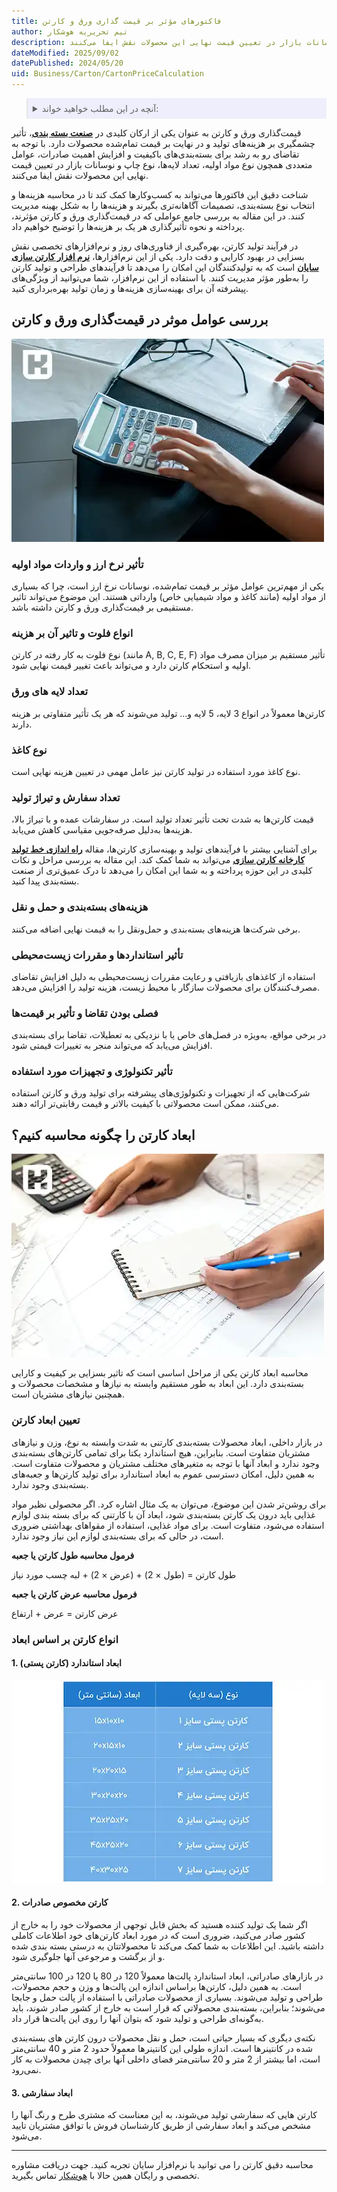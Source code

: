 ```yaml
---
title: فاکتورهای مؤثر بر قیمت گذاری ورق و کارتن
author: تیم تحریریه هوشکار
description: قیمت‌گذاری ورق و کارتن به عنوان یکی از ارکان کلیدی در صنعت بسته بندی، تأثیر چشمگیری بر هزینه‌های تولید و در نهایت بر قیمت تمام‌شده محصولات دارد. با توجه به تقاضای رو به رشد برای بسته‌بندی‌های باکیفیت و افزایش اهمیت صادرات، عوامل متعددی همچون نوع مواد اولیه، تعداد لایه‌ها، نوع چاپ و نوسانات بازار در تعیین قیمت نهایی این محصولات نقش ایفا می‌کنند.
dateModified: 2025/09/02
datePublished: 2024/05/20
uid: Business/Carton/CartonPriceCalculation
---
```


<blockquote style="background-color:#eeeefc; padding:0.5rem">
<details>
  <summary>آنچه در این مطلب خواهید خواند:</summary>
  <ul>
  <li>بررسی عوامل موثر در قیمت‌گذاری ورق و کارتن</li>
  <ul>
    <li>تأثیر نرخ ارز و واردات مواد اولیه</li>
    <li>انواع فلوت و تاثیر آن بر هزینه</li>
    <li>تعداد لایه های ورق</li>
    <li>نوع کاغذ</li>
    <li>تعداد سفارش و تیراژ تولید</li>
    <li>هزینه‌های بسته‌بندی و حمل و نقل</li>
    <li>تأثیر استانداردها و مقررات زیست‌محیطی</li>
    <li>فصلی بودن تقاضا و تأثیر بر قیمت‌ها</li>
    <li>تأثیر تکنولوژی و تجهیزات مورد استفاده</li>
  </ul>
  <li>ابعاد کارتن را چگونه محاسبه کنیم؟</li>
  <ul>
    <li>تعیین ابعاد کارتن</li>
    <ul>
      <li>فرمول محاسبه طول کارتن یا جعبه</li>
      <li>فرمول محاسبه عرض کارتن یا جعبه</li>
    </ul>
    <li>انواع کارتن بر اساس ابعاد</li>
    <ul>
      <li>1. ابعاد استاندارد (کارتن پستی)</li>
      <li>2. کارتن مخصوص صادرات</li>
      <li>3. ابعاد سفارشی</li>
    </ul>
  </ul>
  </ul>
</details>
</blockquote>

قیمت‌گذاری ورق و کارتن به عنوان یکی از ارکان کلیدی در **<a href="https://www.hooshkar.com/Wiki/Business/HistoryPackagingIndustryIran
" target="_blank">صنعت بسته بندی</a>**، تأثیر چشمگیری بر هزینه‌های تولید و در نهایت بر قیمت تمام‌شده محصولات دارد. 
با توجه به تقاضای رو به رشد برای بسته‌بندی‌های باکیفیت و افزایش اهمیت صادرات، عوامل متعددی همچون نوع مواد اولیه، تعداد لایه‌ها، نوع چاپ و نوسانات بازار در تعیین قیمت نهایی این محصولات نقش ایفا می‌کنند. 

شناخت دقیق این فاکتورها می‌تواند به کسب‌وکارها کمک کند تا در محاسبه هزینه‌ها و انتخاب نوع بسته‌بندی، تصمیمات آگاهانه‌تری بگیرند و هزینه‌ها را به شکل بهینه مدیریت کنند. در این مقاله به بررسی جامع عواملی که در قیمت‌گذاری ورق و کارتن مؤثرند، پرداخته و نحوه تأثیرگذاری هر یک بر هزینه‌ها را توضیح خواهیم داد.

در فرآیند تولید کارتن، بهره‌گیری از فناوری‌های روز و نرم‌افزارهای تخصصی نقش بسزایی در بهبود کارایی و دقت دارد. یکی از این نرم‌افزارها، **<a href="https://www.hooshkar.com/Software/PrintingAndPackaging/Package/Carton" target="_blank">نرم افزار کارتن سازی سایان</a>** است که به تولیدکنندگان این امکان را می‌دهد تا فرآیندهای طراحی و تولید کارتن را به‌طور مؤثر مدیریت کنند. با استفاده از این نرم‌افزار، شما می‌توانید از ویژگی‌های پیشرفته آن برای بهینه‌سازی هزینه‌ها و زمان تولید بهره‌برداری کنید.

## بررسی عوامل موثر در قیمت‌گذاری ورق و کارتن

![محاسبه قیمت کارتن](./Images/CartonPriceCalculation.webp)

### تأثیر نرخ ارز و واردات مواد اولیه

یکی از مهم‌ترین عوامل مؤثر بر قیمت تمام‌شده، نوسانات نرخ ارز است، چرا که بسیاری از مواد اولیه (مانند کاغذ و مواد شیمیایی خاص) وارداتی هستند. این موضوع می‌تواند تاثیر مستقیمی بر قیمت‌گذاری ورق و کارتن داشته باشد.

### انواع فلوت و تاثیر آن بر هزینه

نوع فلوت به کار رفته در کارتن (مانند A, B, C, E, F) تأثیر مستقیم بر میزان مصرف مواد اولیه و استحکام کارتن دارد و می‌تواند باعث تغییر قیمت نهایی شود.

### تعداد لایه های ورق

کارتن‌ها معمولاً در انواع 3 لایه، 5 لایه و... تولید می‌شوند که هر یک تأثیر متفاوتی بر هزینه دارند.

### نوع کاغذ

نوع کاغذ مورد استفاده در تولید کارتن نیز عامل مهمی در تعیین هزینه نهایی است.

### تعداد سفارش و تیراژ تولید

قیمت کارتن‌ها به شدت تحت تأثیر تعداد تولید است. در سفارشات عمده و با تیراژ بالا، هزینه‌ها به‌دلیل صرفه‌جویی مقیاسی کاهش می‌یابد.

برای آشنایی بیشتر با فرآیندهای تولید و بهینه‌سازی کارتن‌ها، مقاله **<a href="https://www.hooshkar.com/Wiki/Business/CartonManufacturingProcess" target="_blank"> راه اندازی خط تولید کارخانه کارتن سازی</a>** می‌تواند به شما کمک کند. این مقاله به بررسی مراحل و نکات کلیدی در این حوزه پرداخته و به شما این امکان را می‌دهد تا درک عمیق‌تری از صنعت بسته‌بندی پیدا کنید.

### هزینه‌های بسته‌بندی و حمل و نقل

برخی شرکت‌ها هزینه‌های بسته‌بندی و حمل‌ونقل را به قیمت نهایی اضافه می‌کنند.

### تأثیر استانداردها و مقررات زیست‌محیطی

استفاده از کاغذهای بازیافتی و رعایت مقررات زیست‌محیطی به دلیل افزایش تقاضای مصرف‌کنندگان برای محصولات سازگار با محیط زیست، هزینه تولید را افزایش می‌دهد.

### فصلی بودن تقاضا و تأثیر بر قیمت‌ها

در برخی مواقع، به‌ویژه در فصل‌های خاص یا با نزدیکی به تعطیلات، تقاضا برای بسته‌بندی افزایش می‌یابد که می‌تواند منجر به تغییرات قیمتی شود.

### تأثیر تکنولوژی و تجهیزات مورد استفاده

شرکت‌هایی که از تجهیزات و تکنولوژی‌های پیشرفته برای تولید ورق و کارتن استفاده می‌کنند، ممکن است محصولاتی با کیفیت بالاتر و قیمت رقابتی‌تر ارائه دهند.

## ابعاد کارتن را چگونه محاسبه کنیم؟

![محاسبه ابعاد کارتن](./Images/CalculateTheCartonDimensions.webp)

محاسبه ابعاد کارتن یکی از مراحل اساسی است که تاثیر بسزایی بر کیفیت و کارایی بسته‌بندی دارد. این ابعاد به طور مستقیم وابسته به نیازها و مشخصات محصولات و همچنین نیازهای مشتریان است.

### تعیین ابعاد کارتن

در بازار داخلی، ابعاد محصولات بسته‌بندی کارتنی به شدت وابسته به نوع، وزن و نیازهای مشتریان متفاوت است. بنابراین، هیچ استاندارد یکتا برای تمامی کارتن‌های بسته‌بندی وجود ندارد و ابعاد آنها با توجه به متغیرهای مختلف مشتریان و محصولات متفاوت است. به همین دلیل، امکان دسترسی عموم به ابعاد استاندارد برای تولید کارتن‌ها و جعبه‌های بسته‌بندی وجود ندارد.

برای روشن‌تر شدن این موضوع، می‌توان به یک مثال اشاره کرد. اگر محصولی نظیر مواد غذایی باید درون یک کارتن بسته‌بندی شود، ابعاد آن با کارتنی که برای بسته ‌بندی لوازم استفاده می‌شود، متفاوت است. برای مواد غذایی، استفاده از مقواهای بهداشتی ضروری است، در حالی که برای بسته‌بندی لوازم این نیاز وجود ندارد.

**فرمول محاسبه طول کارتن یا جعبه**

طول کارتن = (طول × 2) + (عرض × 2) + لبه چسب مورد نیاز

**فرمول محاسبه عرض کارتن یا جعبه**

عرض کارتن = عرض + ارتفاع 

### انواع کارتن بر اساس ابعاد

#### 1. ابعاد استاندارد (کارتن پستی)

![ابعاد کارتن های پستی](./Images/DimensionsOfStandardCartons.webp)

#### 2. کارتن مخصوص صادرات

اگر شما یک تولید کننده هستید که بخش قابل توجهی از محصولات خود را به خارج از کشور صادر می‌کنید، ضروری است که در مورد ابعاد کارتن‌های خود اطلاعات کاملی داشته باشید. این اطلاعات به شما کمک می‌کند تا محصولاتتان به درستی بسته بندی شده و از برگشت و مرجوعی آنها جلوگیری شود.

در بازارهای صادراتی، ابعاد استاندارد پالت‌ها معمولاً 120 در 80 یا 120 در 100 سانتی‌متر است. به همین دلیل، کارتن‌ها براساس اندازه این پالت‌ها و وزن و حجم محصولات، طراحی و تولید می‌شوند. بسیاری از محصولات صادراتی با استفاده از پالت حمل و جابجا می‌شوند؛ بنابراین، بسته‌بندی محصولاتی که قرار است به خارج از کشور صادر شوند، باید به‌گونه‌ای طراحی و تولید شود که بتوان آنها را روی این پالت‌ها قرار داد.

نکته‌ی دیگری که بسیار حیاتی است، حمل و نقل محصولات درون کارتن ‌های بسته‌بندی شده در کانتینرها است. اندازه طولی این کانتینرها معمولاً حدود 2 متر و 40 سانتی‌متر است، اما بیشتر از 2 متر و 20 سانتی‌متر فضای داخلی آنها برای چیدن محصولات به کار نمی‌رود.

#### 3. ابعاد سفارشی

کارتن‌ هایی که سفارشی تولید می‌شوند، به این معناست که مشتری طرح و رنگ آنها را مشخص می‌کند و ابعاد سفارشی از طریق کارشناسان فروش با توافق مشتریان تایید می‌شود.

---
محاسبه دقیق کارتن را می توانید با نرم‌افزار سایان تجربه کنید. جهت دریافت مشاوره تخصصی و رایگان همین حالا با <a href="https://www.hooshkar.com" target="_blank">هوشکار</a> تماس بگیرید.